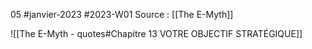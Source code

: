 05 #janvier-2023 #2023-W01
Source : [[The E-Myth]]

![[The E-Myth - quotes#Chapitre 13 VOTRE OBJECTIF STRATÉGIQUE]]